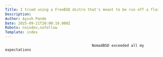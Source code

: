 ```yaml
---
Title: I tried using a FreeBSD distro that's meant to be run off a flash drive
Description: 
Author: Ayush Pande
Date: 2025-09-21T20:00:19.000Z
Robots: noindex,nofollow
Template: index
---
```


                                            NomadBSD exceeded all my expectations
                                        